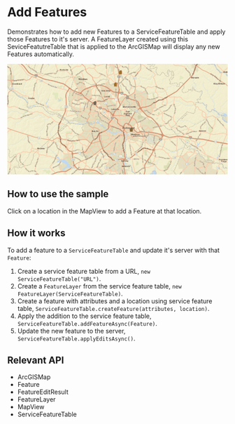 <h1>Add Features</h1>

<p>Demonstrates how to add new Features to a ServiceFeatureTable and apply those Features to it's server. A FeatureLayer created using this SeviceFeatutreTable that is applied to the ArcGISMap will display any new Features automatically.</p>

<p><img src="AddFeatures.gif"/></p>

<h2>How to use the sample</h2>

<p>Click on a location in the MapView to add a Feature at that location.</p>

<h2>How it works</h2>

<p>To add a feature to a <code>ServiceFeatureTable</code> and update it's server with that <code>Feature</code>:</p>

<ol>
<li>Create a service feature table from a URL, <code>new ServiceFeatureTable("URL")</code>.</li>
<li>Create a <code>FeatureLayer</code> from the service feature table, <code>new FeatureLayer(ServiceFeatureTable)</code>.</li>
<li>Create a feature with attributes and a location using service feature table, <code>ServiceFeatureTable.createFeature(attributes, location)</code>.</li>
<li>Apply the addition to the service feature table, <code>ServiceFeatureTable.addFeatureAsync(Feature)</code>.</li>
<li>Update the new feature to the server, <code>ServiceFeatureTable.applyEditsAsync()</code>.</li>
</ol>

<h2>Relevant API</h2>

<ul>
<li>ArcGISMap</li>
<li>Feature</li>
<li>FeatureEditResult</li>
<li>FeatureLayer</li>
<li>MapView</li>
<li>ServiceFeatureTable</li>
</ul>